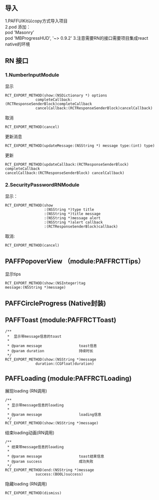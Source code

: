 ## 导入
1.PAFFUIKit以copy方式导入项目 <br>
2.pod 添加：<br>
pod 'Masonry’<br>
pod 'MBProgressHUD', '~> 0.9.2'
3.注意需要RN的接口需要项目集成react native的环境

## RN 接口

### 1.NumberInputModule 

显示

```objc
RCT_EXPORT_METHOD(show:(NSDictionary *) options
              completeCallback:(RCTResponseSenderBlock)completeCallback
			  cancelCallback:(RCTResponseSenderBlock)cancelCallback)
```

取消

```objc
RCT_EXPORT_METHOD(cancel)
```

更新消息

```objc
RCT_EXPORT_METHOD(updateMessage:(NSString *) message type:(int) type)
```

更新

```objc
RCT_EXPORT_METHOD(updateCallback:(RCTResponseSenderBlock) completeCallback 
cancelCallback:(RCTResponseSenderBlock) cancelCallback)
```

### 2.SecurityPasswordRNModule

显示：

```objc
RCT_EXPORT_METHOD(show
                  :(NSString *)type title
                  :(NSString *)title message
                  :(NSString *)message alert
                  :(NSString *)alert callback
                  :(RCTResponseSenderBlock)callback)
```

取消:

```objc
RCT_EXPORT_METHOD(cancel)
```
 
## PAFFPopoverView （module:PAFFRCTTips）

显示tips

```objc
RCT_EXPORT_METHOD(show:(NSInteger)tag 
message:(NSString *)message)
```

## PAFFCircleProgress (Native封装)
 
## PAFFToast   (module:PAFFRCTToast)

```objc
/**
 *  显示带message信息的toast
 *
 * @param message                 toast信息
 * @param duration                持续时长
 */
RCT_EXPORT_METHOD(show:(NSString *)message
              duration:(CGFloat)duration)
```

## PAFFLoading  (module:PAFFRCTLoading)
展现loading (RN调用)

```objc
/**
 * 显示带message信息的loading
 *
 * @param message                 loading信息
 */
RCT_EXPORT_METHOD(show:(NSString *)message)
```

结束loading动画(RN调用)

```objc
/**
 * 结束带message信息的loading
 *
 * @param message                 toast结束信息
 * @param success                 成功失败
 */
RCT_EXPORT_METHOD(end:(NSString *)message
              success:(BOOL)success)
```                  

隐藏loading (RN调用)

```objc
RCT_EXPORT_METHOD(dismiss)
```